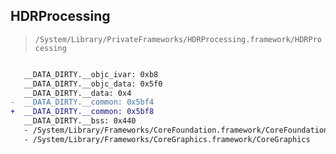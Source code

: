 ## HDRProcessing

> `/System/Library/PrivateFrameworks/HDRProcessing.framework/HDRProcessing`

```diff

   __DATA_DIRTY.__objc_ivar: 0xb8
   __DATA_DIRTY.__objc_data: 0x5f0
   __DATA_DIRTY.__data: 0x4
-  __DATA_DIRTY.__common: 0x5bf4
+  __DATA_DIRTY.__common: 0x5bf8
   __DATA_DIRTY.__bss: 0x440
   - /System/Library/Frameworks/CoreFoundation.framework/CoreFoundation
   - /System/Library/Frameworks/CoreGraphics.framework/CoreGraphics

```
